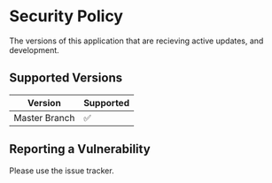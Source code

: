 # Security Policy
The versions of this application that are recieving active updates, and development.

## Supported Versions


| Version | Supported          |
| ------- | ------------------ |
| Master Branch| :white_check_mark: |


## Reporting a Vulnerability

Please use the issue tracker.
